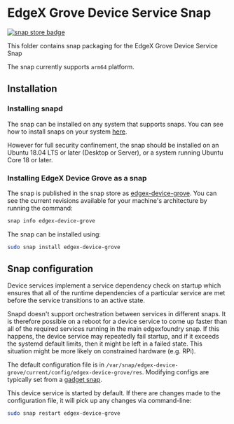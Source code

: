 # EdgeX Grove Device Service Snap
[![snap store badge](https://raw.githubusercontent.com/snapcore/snap-store-badges/master/EN/%5BEN%5D-snap-store-black-uneditable.png)](https://snapcraft.io/edgex-device-grove)

This folder contains snap packaging for the EdgeX Grove Device Service Snap

The snap currently supports `arm64` platform.

## Installation

### Installing snapd
The snap can be installed on any system that supports snaps. 
You can see how to install snaps on your system [here](https://snapcraft.io/docs/installing-snapd/6735).

However for full security confinement, the snap should be installed on an
Ubuntu 18.04 LTS or later (Desktop or Server), or a system running Ubuntu Core 18 or later.

### Installing EdgeX Device Grove as a snap
The snap is published in the snap store as [edgex-device-grove](https://snapcraft.io/edgex-device-grove).
You can see the current revisions available for your machine's architecture by running the command:
```bash
snap info edgex-device-grove
```

The snap can be installed using:
```bash
sudo snap install edgex-device-grove
```

## Snap configuration

Device services implement a service dependency check on startup which ensures that 
all of the runtime dependencies of a particular service are met before the service transitions to an active state.

Snapd doesn't support orchestration between services in different snaps. 
It is therefore possible on a reboot for a device service to come up faster than all of the required services running in the main edgexfoundry snap. 
If this happens, 
the device service may repeatedly fail startup, 
and if it exceeds the systemd default limits, 
then it might be left in a failed state. 
This situation might be more likely on constrained hardware (e.g. RPi).

The default configuration file is in `/var/snap/edgex-device-grove/current/config/edgex-device-grove/res`. 
Modifying configs are typically set from a [gadget snap](https://ubuntu.com/core/docs/gadget-snaps).

This device service is started by default. 
If there are changes made to the configuration file, 
it will pick up any changes via command-line:
```bash
sudo snap restart edgex-device-grove
```
